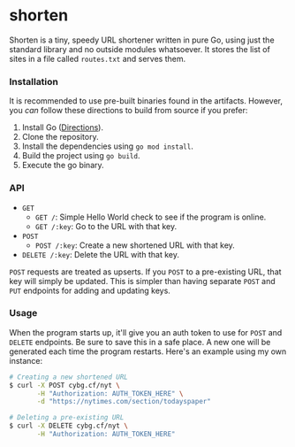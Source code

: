 # shorten

Shorten is a tiny, speedy URL shortener written in pure Go, using just the standard library and no outside modules whatsoever. It stores the list of sites in a file called `routes.txt` and serves them.

### Installation

It is recommended to use pre-built binaries found in the artifacts. However, you _can_ follow these directions to build from source if you prefer:

1. Install Go ([Directions](https://golang.org/doc/install)).
2. Clone the repository.
3. Install the dependencies using `go mod install`.
4. Build the project using `go build`.
5. Execute the go binary.

### API

- `GET`
  - `GET /`: Simple Hello World check to see if the program is online.
  - `GET /:key`: Go to the URL with that key.
- `POST`
  - `POST /:key`: Create a new shortened URL with that key.
- `DELETE /:key`: Delete the URL with that key.

`POST` requests are treated as upserts. If you `POST` to a pre-existing URL, that key will simply be updated. This is simpler than having separate `POST` and `PUT` endpoints for adding and updating keys.

### Usage

When the program starts up, it'll give you an auth token to use for `POST` and `DELETE` endpoints. Be sure to save this in a safe place. A new one will be generated each time the program restarts. Here's an example using my own instance:

```sh
# Creating a new shortened URL
$ curl -X POST cybg.cf/nyt \
       -H "Authorization: AUTH_TOKEN_HERE" \
       -d "https://nytimes.com/section/todayspaper"

# Deleting a pre-existing URL
$ curl -X DELETE cybg.cf/nyt \
       -H "Authorization: AUTH_TOKEN_HERE"
```
